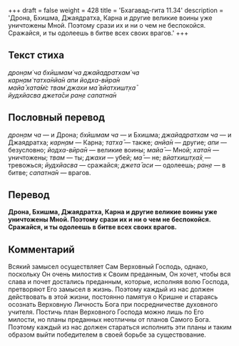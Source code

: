 +++
draft = false
weight = 428
title = 'Бхагавад-гита 11.34'
description = 'Дрона, Бхишма, Джаядратха, Карна и другие великие воины уже уничтожены Мной. Поэтому срази их и ни о чем не беспокойся. Сражайся, и ты одолеешь в битве всех своих врагов.'
+++

## Текст стиха

_дрон̣ам̇ ча бхӣшмам̇ ча джайадратхам̇ ча  
карн̣ам̇ татха̄нйа̄н апи йодха-вӣра̄н  
майа̄ хата̄м̇с твам̇ джахи ма̄ вйатхишт̣ха̄  
йудхйасва джета̄си ран̣е сапатна̄н_

## Пословный перевод

_дрон̣ам_ _ча_ — и Дрона; _бхӣшмам_ _ча_ — и Бхишма; _джайадратхам_ _ча_ — и Джаядратха; _карн̣ам_ — Карна; _татха̄_ — также; _анйа̄н_ — другие; _апи_ — безусловно; _йодха_\-_вӣра̄н_ — великие воины; _майа̄_ — Мной; _хата̄н_ — уничтожены; _твам_ — ты; _джахи_ — убей; _ма̄_ — не; _вйатхишт̣ха̄х̣_ — тревожься; _йудхйасва_ — сражайся; _джета̄_ _аси_ — одолеешь; _ран̣е_ — в битве; _сапатна̄н_ — врагов.

## Перевод

**Дрона, Бхишма, Джаядратха, Карна и другие великие воины уже уничтожены Мной. Поэтому срази их и ни о чем не беспокойся. Сражайся, и ты одолеешь в битве всех своих врагов.**

## Комментарий

Всякий замысел осуществляет Сам Верховный Господь, однако, поскольку Он очень милостив к Своим преданным, Он хочет, чтобы вся слава и почет достались преданным, которые, исполняя волю Господа, претворяют Его замысел в жизнь. Поэтому каждый из нас должен действовать в этой жизни, постоянно памятуя о Кришне и стараясь осознать Верховную Личность Бога при посредничестве духовного учителя. Постичь план Верховного Господа можно лишь по Его милости, но планы преданных неотличны от планов Самого Бога. Поэтому каждый из нас должен стараться исполнить эти планы и таким образом выйти победителем в своей борьбе за существование.
